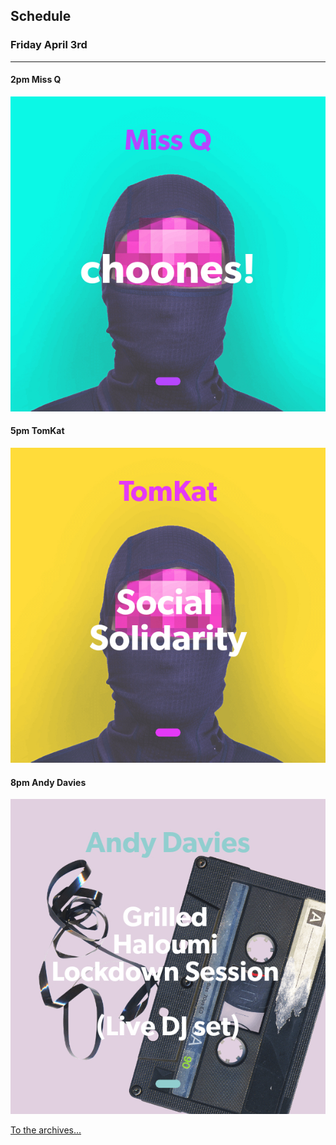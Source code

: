## Schedule

### Friday April 3rd

---
#### 2pm Miss Q
![alt-text](assets/owner/images/20200403-2pm.jpeg)

#### 5pm TomKat
![alt-text](assets/owner/images/20200403-5pm.jpeg)

#### 8pm Andy Davies
![alt-text](assets/owner/images/20200403-8pm.jpeg)

[To the archives...](archive.html)
